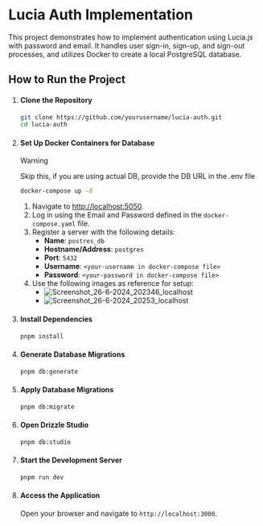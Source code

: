 # Lucia Auth Implementation

This project demonstrates how to implement authentication using Lucia.js with password and email. It handles user sign-in, sign-up, and sign-out processes, and utilizes Docker to create a local PostgreSQL database.

## How to Run the Project

1. #### Clone the Repository
    ```sh
    git clone https://github.com/yourusername/lucia-auth.git
    cd lucia-auth
    ```

2. #### Set Up Docker Containers for Database
    > [!WARNING]
    > Skip this, if you are using actual DB, provide the DB URL in the .env file
    
    ```sh
    docker-compose up -d
    ```
    1. Navigate to [http://localhost:5050](http://localhost:5050).
    2. Log in using the Email and Password defined in the `docker-compose.yaml` file.
    3. Register a server with the following details:
        - **Name**: `postres_db`
        - **Hostname/Address**: `postgres`
        - **Port**: `5432`
        - **Username**: `<your-username in docker-compose file>`
        - **Password**: `<your-password in docker-compose file>`
    4. Use the following images as reference for setup:
        - ![Screenshot_26-6-2024_202346_localhost](https://github.com/othman2408/lucia-auth/assets/49313147/036ffc6e-715d-45eb-8fae-be10ca977e2d) 
        - ![Screenshot_26-6-2024_20253_localhost](https://github.com/othman2408/lucia-auth/assets/49313147/d8759035-eb80-458d-ae16-6b8d303132ac)

3. #### Install Dependencies
    ```sh
    pnpm install
    ```

4. #### Generate Database Migrations
    ```sh
    pnpm db:generate
    ```

5. #### Apply Database Migrations
    ```sh
    pnpm db:migrate
    ```

6. #### Open Drizzle Studio
    ```sh
    pnpm db:studio
    ```

7. #### Start the Development Server
    ```sh
    pnpm run dev
    ```

8. #### Access the Application
    Open your browser and navigate to `http://localhost:3000`.
